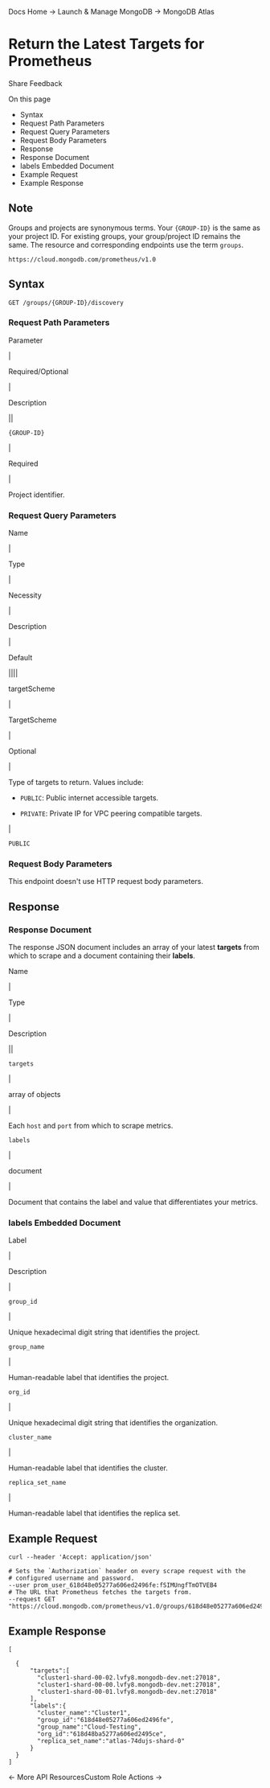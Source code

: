 Docs Home → Launch & Manage MongoDB → MongoDB Atlas

# Return the Latest Targets for Prometheus

Share Feedback

On this page

  * Syntax
  * Request Path Parameters
  * Request Query Parameters
  * Request Body Parameters
  * Response
  * Response Document
  * labels Embedded Document
  * Example Request
  * Example Response

## Note

Groups and projects are synonymous terms. Your `{GROUP-ID}` is the same as
your project ID. For existing groups, your group/project ID remains the same.
The resource and corresponding endpoints use the term `groups`.

`https://cloud.mongodb.com/prometheus/v1.0`

## Syntax

    
    
    GET /groups/{GROUP-ID}/discovery  
      
  
### Request Path Parameters

Parameter

|

Required/Optional

|

Description  
  
||  
  
`{GROUP-ID}`

|

Required

|

Project identifier.  
  
### Request Query Parameters

Name

|

Type

|

Necessity

|

Description

|

Default  
  
||||  
  
targetScheme

|

TargetScheme

|

Optional

|

Type of targets to return. Values include:

  * `PUBLIC`: Public internet accessible targets.

  * `PRIVATE`: Private IP for VPC peering compatible targets.

|

`PUBLIC`  
  
### Request Body Parameters

This endpoint doesn't use HTTP request body parameters.

## Response

### Response Document

The response JSON document includes an array of your latest **targets** from
which to scrape and a document containing their **labels**.

Name

|

Type

|

Description  
  
||  
  
`targets`

|

array of objects

|

Each `host` and `port` from which to scrape metrics.  
  
`labels`

|

document

|

Document that contains the label and value that differentiates your metrics.  
  
### labels Embedded Document

Label

|

Description  
  
|  
  
`group_id`

|

Unique hexadecimal digit string that identifies the project.  
  
`group_name`

|

Human-readable label that identifies the project.  
  
`org_id`

|

Unique hexadecimal digit string that identifies the organization.  
  
`cluster_name`

|

Human-readable label that identifies the cluster.  
  
`replica_set_name`

|

Human-readable label that identifies the replica set.  
  
## Example Request

    
    
    curl --header 'Accept: application/json'  
      
    # Sets the `Authorization` header on every scrape request with the  
    # configured username and password.  
    --user prom_user_618d48e05277a606ed2496fe:fSIMUngfTmOTVEB4  
    # The URL that Prometheus fetches the targets from.  
    --request GET "https://cloud.mongodb.com/prometheus/v1.0/groups/618d48e05277a606ed2496fe/discovery"  
  
## Example Response

    
    
    [  
      
      {  
          "targets":[  
            "cluster1-shard-00-02.lvfy8.mongodb-dev.net:27018",  
            "cluster1-shard-00-00.lvfy8.mongodb-dev.net:27018",  
            "cluster1-shard-00-01.lvfy8.mongodb-dev.net:27018"  
          ],  
          "labels":{  
            "cluster_name":"Cluster1",  
            "group_id":"618d48e05277a606ed2496fe",  
            "group_name":"Cloud-Testing",  
            "org_id":"618d48ba5277a606ed2495ce",  
            "replica_set_name":"atlas-74dujs-shard-0"  
          }  
      }  
    ]  
  
← More API ResourcesCustom Role Actions →

